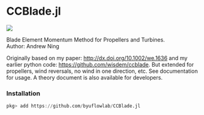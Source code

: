 # CCBlade.jl

[![](https://img.shields.io/badge/docs-dev-blue.svg)](https://flow.byu.edu/CCBlade.jl)


Blade Element Momentum Method for Propellers and Turbines.  
Author: Andrew Ning

Originally based on my paper: http://dx.doi.org/10.1002/we.1636 and my earlier python code: https://github.com/wisdem/ccblade.  But extended for propellers, wind reversals, no wind in one direction, etc.  See documentation for usage.  A theory document is also available for developers.

### Installation

```julia
pkg> add https://github.com/byuflowlab/CCBlade.jl
```

<!-- (Be sure you've setup your SSH keys first as noted [here](https://docs.julialang.org/en/latest/manual/packages/#man-initial-setup-1)) -->
